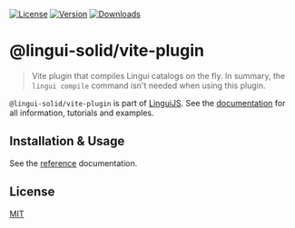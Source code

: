 [![License][badge-license]][license]
[![Version][badge-version]][package]
[![Downloads][badge-downloads]][package]

# @lingui-solid/vite-plugin

> Vite plugin that compiles Lingui catalogs on the fly. In summary, the `lingui compile` command isn't needed when using this plugin.

`@lingui-solid/vite-plugin` is part of [LinguiJS][linguijs]. See the [documentation][documentation] for all information, tutorials and examples.

## Installation & Usage

See the [reference][reference] documentation.

## License

[MIT][license]

[license]: https://github.com/lingui/js-lingui/blob/main/LICENSE
[linguijs]: https://github.com/lingui/js-lingui
[documentation]: https://lingui.dev/
[reference]: https://lingui.dev/ref/vite-plugin
[package]: https://www.npmjs.com/package/@lingui-solid/vite-plugin
[badge-downloads]: https://img.shields.io/npm/dw/@lingui-solid/vite-plugin.svg
[badge-version]: https://img.shields.io/npm/v/@lingui-solid/vite-plugin.svg
[badge-license]: https://img.shields.io/npm/l/@lingui-solid/vite-plugin.svg
